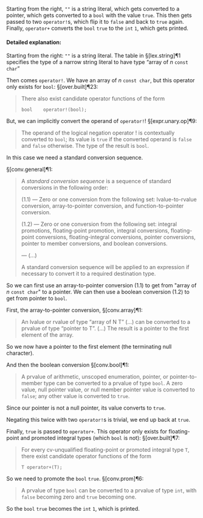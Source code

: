 Starting from the right, `""` is a string literal, which gets converted to a pointer, which gets converted to a `bool` with the value `true`. This then gets passed to two `operator!`s, which flip it to `false` and back to `true` again. Finally, `operator+` converts the `bool` `true` to the `int`  `1`, which gets printed.

#### Detailed explanation:

Starting from the right:
`""` is a string literal. The table in §[lex.string]¶1 specifies the type of a narrow string literal to have type “array of *n* `const char`”

Then comes `operator!`. We have an array of *n* `const char`, but  this operator only exists for `bool`: §[over.built]¶23:
> There also exist candidate operator functions of the form
>
> ```
> bool    operator!(bool);
> ```

But, we can implicitly convert the operand of `operator!`! §[expr.unary.op]¶9:
> The operand of the logical negation operator ! is contextually converted to `bool`; its value is `true` if the converted operand is `false` and `false` otherwise. The type of the result is `bool`.

In this case we need a standard conversion sequence.

§[conv.general]¶1:
> A *standard conversion sequence* is a sequence of standard conversions in the following order:
>
> (1.1) — Zero or one conversion from the following set: lvalue-to-rvalue conversion, array-to-pointer conversion, and function-to-pointer conversion.
>
> (1.2) — Zero or one conversion from the following set: integral promotions, floating-point promotion, integral conversions, floating-point conversions, floating-integral conversions, pointer conversions, pointer to member conversions, and boolean conversions.
>
> — (...)
>
> A standard conversion sequence will be applied to an expression if necessary to convert it to a required destination type.

So we can first use an array-to-pointer conversion (1.1) to get from "array of *n* `const char`" to a pointer. We can then use a boolean conversion (1.2) to get from pointer to `bool`.

First, the array-to-pointer conversion, §[conv.array]¶1:
> An lvalue or rvalue of type “array of N T” (...) can be converted to a prvalue of type “pointer to T”. (...) The result is a pointer to the first element of the array.

So we now have a pointer to the first element (the terminating null character).

And then the boolean conversion §[conv.bool]¶1:
> A prvalue of arithmetic, unscoped enumeration, pointer, or pointer-to-member type can be converted to a prvalue of type `bool`. A zero value, null pointer value, or null member pointer value is converted to `false`; any other value is converted to `true`.

Since our pointer is not a null pointer, its value converts to `true`.

Negating this twice with two `operator!`s is trivial, we end up back at `true`.

Finally, `true` is passed to `operator+`. This operator only exists for floating-point and promoted integral types (which `bool` is not): §[over.built]¶7:
> For every cv-unqualified floating-point or promoted integral type `T`, there exist candidate operator functions of the form
>
> ```
> T operator+(T);
> ```

So we need to promote the `bool` `true`. §[conv.prom]¶6:
> A prvalue of type `bool` can be converted to a prvalue of type `int`, with `false` becoming zero and `true` becoming one.

So the `bool` `true` becomes the `int` `1`, which is printed.